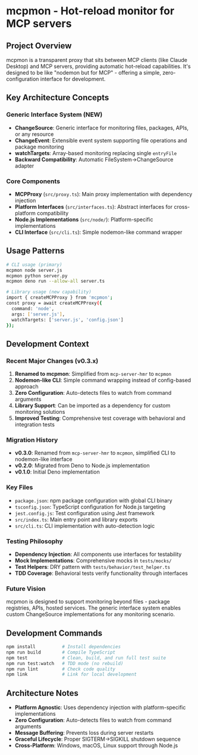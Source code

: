 # mcpmon - Hot-reload monitor for MCP servers

## Project Overview

mcpmon is a transparent proxy that sits between MCP clients (like Claude Desktop) and MCP servers, providing automatic hot-reload capabilities. It's designed to be like "nodemon but for MCP" - offering a simple, zero-configuration interface for development.

## Key Architecture Concepts

### Generic Interface System (NEW)
- **ChangeSource**: Generic interface for monitoring files, packages, APIs, or any resource
- **ChangeEvent**: Extensible event system supporting file operations and package monitoring
- **watchTargets**: Array-based monitoring replacing single `entryFile`
- **Backward Compatibility**: Automatic FileSystem→ChangeSource adapter

### Core Components
- **MCPProxy** (`src/proxy.ts`): Main proxy implementation with dependency injection
- **Platform Interfaces** (`src/interfaces.ts`): Abstract interfaces for cross-platform compatibility  
- **Node.js Implementations** (`src/node/`): Platform-specific implementations
- **CLI Interface** (`src/cli.ts`): Simple nodemon-like command wrapper

## Usage Patterns

```bash
# CLI usage (primary)
mcpmon node server.js
mcpmon python server.py
mcpmon deno run --allow-all server.ts

# Library usage (new capability)
import { createMCPProxy } from 'mcpmon';
const proxy = await createMCPProxy({
  command: 'node',
  args: ['server.js'],
  watchTargets: ['server.js', 'config.json']
});
```

## Development Context

### Recent Major Changes (v0.3.x)
1. **Renamed to mcpmon**: Simplified from `mcp-server-hmr` to `mcpmon`
2. **Nodemon-like CLI**: Simple command wrapping instead of config-based approach
3. **Zero Configuration**: Auto-detects files to watch from command arguments
4. **Library Support**: Can be imported as a dependency for custom monitoring solutions
5. **Improved Testing**: Comprehensive test coverage with behavioral and integration tests

### Migration History
- **v0.3.0**: Renamed from `mcp-server-hmr` to `mcpmon`, simplified CLI to nodemon-like interface
- **v0.2.0**: Migrated from Deno to Node.js implementation
- **v0.1.0**: Initial Deno implementation

### Key Files
- `package.json`: npm package configuration with global CLI binary
- `tsconfig.json`: TypeScript configuration for Node.js targeting
- `jest.config.js`: Test configuration using Jest framework
- `src/index.ts`: Main entry point and library exports
- `src/cli.ts`: CLI implementation with auto-detection logic

### Testing Philosophy
- **Dependency Injection**: All components use interfaces for testability
- **Mock Implementations**: Comprehensive mocks in `tests/mocks/`
- **Test Helpers**: DRY pattern with `tests/behavior/test_helper.ts`
- **TDD Coverage**: Behavioral tests verify functionality through interfaces

### Future Vision
mcpmon is designed to support monitoring beyond files - package registries, APIs, hosted services. The generic interface system enables custom ChangeSource implementations for any monitoring scenario.

## Development Commands

```bash
npm install          # Install dependencies
npm run build        # Compile TypeScript
npm test             # Clean, build, and run full test suite
npm run test:watch   # TDD mode (no rebuild)
npm run lint         # Check code quality
npm link             # Link for local development
```

## Architecture Notes

- **Platform Agnostic**: Uses dependency injection with platform-specific implementations
- **Zero Configuration**: Auto-detects files to watch from command arguments
- **Message Buffering**: Prevents loss during server restarts
- **Graceful Lifecycle**: Proper SIGTERM→SIGKILL shutdown sequence
- **Cross-Platform**: Windows, macOS, Linux support through Node.js